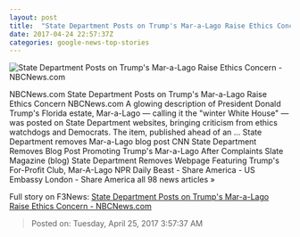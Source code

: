 ```yaml
---
layout: post
title:  "State Department Posts on Trump's Mar-a-Lago Raise Ethics Concern - NBCNews.com"
date: 2017-04-24 22:57:37Z
categories: google-news-top-stories
---
```


![State Department Posts on Trump's Mar-a-Lago Raise Ethics Concern - NBCNews.com](https://media2.s-nbcnews.com/j/newscms/2017_13/1947406/170328-mar-a-lago-winter-white-house-se-729p_16284824f2ee95a47483d23d1c9f30f6.nbcnews-fp-1200-800.jpg)

NBCNews.com State Department Posts on Trump's Mar-a-Lago Raise Ethics Concern NBCNews.com A glowing description of President Donald Trump's Florida estate, Mar-a-Lago — calling it the "winter White House" — was posted on State Department websites, bringing criticism from ethics watchdogs and Democrats. The item, published ahead of an ... State Department removes Mar-a-Lago blog post CNN State Department Removes Blog Post Promoting Trump's Mar-a-Lago After Complaints Slate Magazine (blog) State Department Removes Webpage Featuring Trump's For-Profit Club, Mar-A-Lago NPR Daily Beast - Share America - US Embassy London - Share America all 98 news articles »


Full story on F3News: [State Department Posts on Trump's Mar-a-Lago Raise Ethics Concern - NBCNews.com](http://www.f3nws.com/n/KcSYEJ)

> Posted on: Tuesday, April 25, 2017 3:57:37 AM
